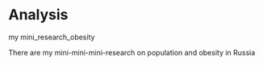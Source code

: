 # Analysis
my mini_research_obesity

There are my mini-mini-mini-research on population and obesity in Russia
